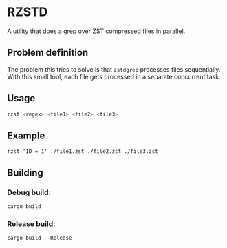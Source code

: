 # RZSTD

A utility that does a grep over ZST compressed files in parallel.

## Problem definition

The problem this tries to solve is that `zstdgrep` processes files sequentially. With this small tool, each file gets processed in a separate concurrent task.

## Usage

```sh
rzst <regex> <file1> <file2> <file3>
```

## Example

```
rzst 'ID = 1' ./file1.zst ./file2.zst ./file3.zst
```

## Building

### Debug build: 

```
cargo build 
```

### Release build:
```
cargo build --Release
```
